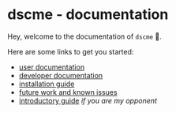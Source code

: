 # dscme - documentation

Hey, welcome to the documentation of `dscme` 👋.

Here are some links to get you started:

-   [user documentation](./main.md)
-   [developer documentation](./dev-docs.md)
-   [installation guide](./about-and-install.md)
-   [future work and known issues](./future-improvements.md)
-   [introductory guide](./intro-document.md) _if you are my opponent_
